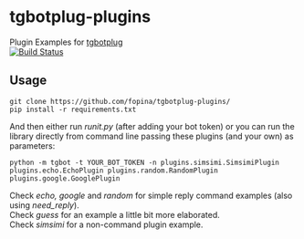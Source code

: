 # tgbotplug-plugins
Plugin Examples for [tgbotplug](https://github.com/fopina/tgbotplug)  
[![Build Status](https://travis-ci.org/fopina/tgbotplug-plugins.svg)](https://travis-ci.org/fopina/tgbotplug-plugins)

## Usage

    git clone https://github.com/fopina/tgbotplug-plugins/
    pip install -r requirements.txt

And then either run _runit.py_ (after adding your bot token) or you can run the library directly from command line passing these plugins (and your own) as parameters:

    python -m tgbot -t YOUR_BOT_TOKEN -n plugins.simsimi.SimsimiPlugin plugins.echo.EchoPlugin plugins.random.RandomPlugin plugins.google.GooglePlugin
    
Check _echo, google_ and _random_ for simple reply command examples (also using _need_reply_).  
Check _guess_ for an example a little bit more elaborated.  
Check _simsimi_ for a non-command plugin example.
